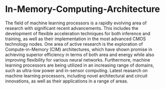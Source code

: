 # In-Memory-Computing-Architecture
The field of machine learning processors is a rapidly evolving area of  research with significant recent advancements. This includes the development of flexible acceleration techniques for both inference and training, as well as their implementation in the most advanced CMOS technology nodes. One area of active research is the exploration of Compute-in-Memory (CIM) architectures, which have shown promise in achieving superior efficiency in terms of both area and energy while also improving flexibility for various neural networks. Furthermore, machine learning processors are being  utilized in an increasing range of domains, such as ultra-low power and in-sensor computing. Latest reasarch on machine learning processors, including novel architectural and circuit innovations, as well as their applications in a range of areas.
